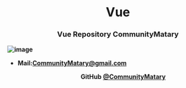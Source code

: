 <h1 align="center">
    Vue
</h1>
    
<div align="center">
    <h3> <strong> Vue Repository CommunityMatary</h3>
</div>


![image](https://user-images.githubusercontent.com/92306660/164239568-7d4ea661-e90b-43d5-969e-5c2feef4e889.png)
 - Mail:CommunityMatary@gmail.com
    
    
    <div align="center">
    <b> GitHub <a href="https://github.com/CMTCLAN">@CommunityMatary</a></br><em>  </em> </b>
</div>
 




